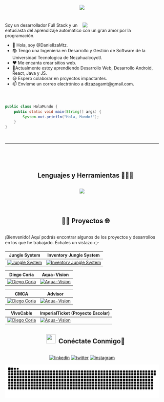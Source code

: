 <p align="center">
  <a href="https://github.com/DenverCoder1/readme-typing-svg"><img src="https://readme-typing-svg.herokuapp.com?font=Time+New+Roman&color=cyan&size=25&center=true&vCenter=true&width=600&height=100&lines=Daniel+Alejandro+Izazaga+Martínez,;Ing.+en+Desarrollo+y+Gestión+de+Software,;Desarrollador+FullStack"></a>
</p>

#

<picture> <img align="right" src="https://github.com/7oSkaaa/7oSkaaa/blob/main/Images/Right_Side.gif?raw=true" width = 250px></picture>

<p align="left">Soy un desarrollador Full Stack y un entusiasta del aprendizaje automático con un gran amor por la programación. </p>

<ul>
  <li>👋 Hola, soy @DanielIzaMtz.</li>
  <li>📚 Tengo una Ingenieria en Desarrollo y Gestión de Software de la Universidad Tecnologica de Nezahualcoyotl.</li>
  <li>❤️ Me encanta crear sitios web.</li>
  <li> 🌱Actualmente estoy aprendiendo Desarrollo Web, Desarrollo Android, React, Java y JS.</li> 
  <li>😃 Espero colaborar en proyectos impactantes. </li>
  <li>📫 Envíeme un correo electrónico a dizazagamt@gmail.com. </li>
</ul>
<br />

####
```java
public class HolaMundo {
    public static void main(String[] args) {
        System.out.println("Hola, Mundo!");
    }
}

```
</br>

---
<br/><br/>

<!--h1 without bottom border-->
<div id="user-content-toc">
  <ul align="center">
    <summary><h2 style="display: inline-block">Lenguajes y Herramientas 👨🏻‍💻</h2></summary>
  </ul>
</div>

<!--tech stack icons-->
<p align="center">
  <a href="https://skillicons.dev">
    <img src="https://skillicons.dev/icons?i=androidstudio,angular,aws,css,dart,devto,express,figma,firebase,flutter,git,github,html,java,js,jquery,mysql,nodejs,npm,php,postman,react,tailwind,ts,vscode,yarn&perline=14" />
  </a>
</p>
<br/>

<div id="user-content-toc">
  <ul align="center">
    <summary><h2 style="display: inline-block"> 🧑‍💻 Proyectos 🌐</h2></summary>
  </ul>
</div>

¡Bienvenido! Aquí podrás encontrar algunos de los proyectos y desarrollos en los que he trabajado. Échales un vistazo 👉 

| Jungle System | Inventory Jungle System | 
| ------------- | ----------------------- |
| <a href="https://URL_DESEADA_1" target="_blank"><img src="https://github.com/user-attachments/assets/3f06fe8a-518b-48d4-a0c5-e7281efbc873" alt="Jungle System" /></a> | <a href="https://URL_DESEADA_2" target="_blank"><img src="https://github.com/user-attachments/assets/ac3cec3d-be05-433a-ac27-6a9e3f9a4202" alt="Inventory Jungle System" /></a> |

| Diego Coria | Aqua-Vision |
| ------------- | ----------------------- |
| <a href="https://URL_DESEADA_3" target="_blank"><img src="https://github.com/user-attachments/assets/44d635bf-fbd2-4a0a-b309-fc5e7f0a31fe" alt="Diego Coria" /></a> | <a href="https://URL_DESEADA_4" target="_blank"><img src="https://github.com/user-attachments/assets/578b2b3b-e698-45c2-a934-c64f08579ae9" alt="Aqua-Vision" /></a> |

| CMCA | Advisor |
| ------------- | ----------------------- |
| <a href="https://URL_DESEADA_3" target="_blank"><img src="https://github.com/user-attachments/assets/daa8c4ce-7ea5-49fb-8cd4-fbec3160073d" alt="Diego Coria" /></a> | <a href="https://URL_DESEADA_4" target="_blank"><img src="https://github.com/user-attachments/assets/f857ff3b-f60a-457b-baea-0d27cbae1b9d" alt="Aqua-Vision" /></a> |

| VivoCable | ImperialTicket (Proyecto Escolar)|
| ------------- | ----------------------- |
| <a href="https://URL_DESEADA_3" target="_blank"><img src="https://github.com/user-attachments/assets/6917709c-7f5c-48d3-b54b-0911efe4dd92" alt="Diego Coria" /></a> | <a href="https://URL_DESEADA_4" target="_blank"><img src="https://github.com/user-attachments/assets/f857ff3b-f60a-457b-baea-0d27cbae1b9d" alt="Aqua-Vision" /></a> |




<div id="user-content-toc">
  <ul align="center">
    <summary><img src="https://media.giphy.com/media/iY8CRBdQXODJSCERIr/giphy.gif" width="30" height="30" style="margin-right: 10px;"><h2 style="display: inline-block">Conéctate Conmigo🤝</h2></summary>
  </ul>
</div>

<p align="center">
	<a href="https://www.linkedin.com/in/danizamtz/" target="blank"><img align="center" src="https://user-images.githubusercontent.com/88904952/234979284-68c11d7f-1acc-4f0c-ac78-044e1037d7b0.png" alt="linkedin" height="50" width="50" /></a>
	<a href="" target="blank"><img align="center" src="https://user-images.githubusercontent.com/88904952/234980676-61bfb021-ecc8-48f7-88e6-34c1b06c4a58.png" alt="twitter" height="50" width="50" /></a> 
	<a href="https://www.instagram.com/daniza2610/?hl=es" target="blank"><img align="center" src="https://user-images.githubusercontent.com/88904952/234981169-2dd1e58f-4b7e-468c-8213-034ba62156c3.png" alt="instagram" height="50" width="50" /></a>  
</p>

</h4>  
  
![𝙶𝚒𝚝𝚑𝚞𝚋 𝙲𝚘𝚗𝚝𝚛𝚒𝚋𝚞𝚝𝚒𝚘𝚗 𝙶𝚛𝚊𝚙𝚑](https://github.com/GovindSingh9447/GovindSingh9447/blob/main/github-contribution-grid-snake.svg)

<br/>





#

<!--
**DanielIzaMtz/DanielIzaMtz** is a ✨ _special_ ✨ repository because its `README.md` (this file) appears on your GitHub profile.

Here are some ideas to get you started:

- 🔭 I’m currently working on ...
- 🌱 I’m currently learning ...
- 👯 I’m looking to collaborate on ...
- 🤔 I’m looking for help with ...
- 💬 Ask me about ...
- 📫 How to reach me: ...
- 😄 Pronouns: ...
- ⚡ Fun fact: ...
-->
